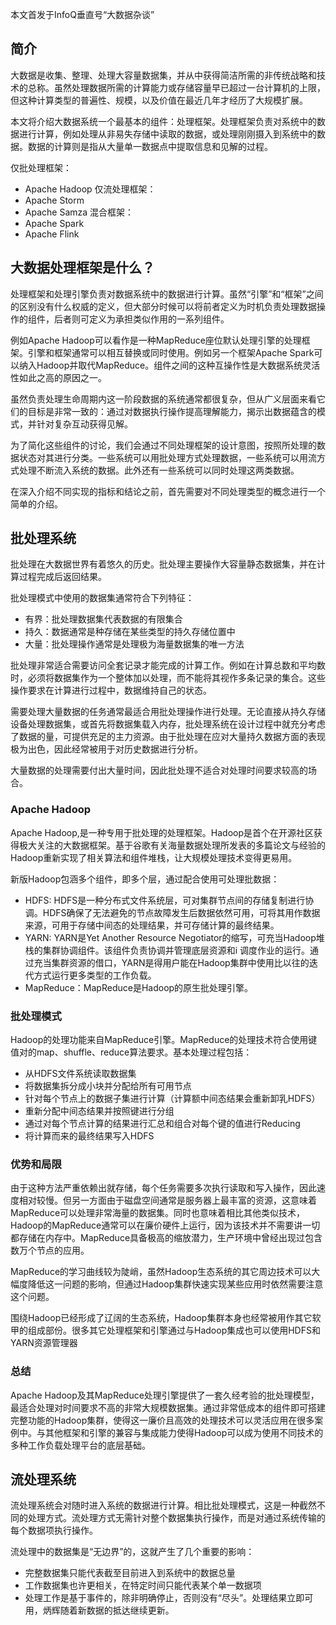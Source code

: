 本文首发于InfoQ垂直号“大数据杂谈”

## 简介

大数据是收集、整理、处理大容量数据集，并从中获得简洁所需的非传统战略和技术的总称。虽然处理数据所需的计算能力或存储容量早已超过一台计算机的上限，但这种计算类型的普遍性、规模，以及价值在最近几年才经历了大规模扩展。

本文将介绍大数据系统一个最基本的组件：处理框架。处理框架负责对系统中的数据进行计算，例如处理从非易失存储中读取的数据，或处理刚刚摄入到系统中的数据。数据的计算则是指从大量单一数据点中提取信息和见解的过程。

仅批处理框架：
- Apache Hadoop
仅流处理框架：
- Apache Storm
- Apache Samza
混合框架：
- Apache Spark
- Apache Flink

## 大数据处理框架是什么？

处理框架和处理引擎负责对数据系统中的数据进行计算。虽然“引擎”和“框架”之间的区别没有什么权威的定义，但大部分时候可以将前者定义为时机负责处理数据操作的组件，后者则可定义为承担类似作用的一系列组件。

例如Apache Hadoop可以看作是一种MapReduce座位默认处理引擎的处理框架。引擎和框架通常可以相互替换或同时使用。例如另一个框架Apache Spark可以纳入Hadoop并取代MapReduce。组件之间的这种互操作性是大数据系统灵活性如此之高的原因之一。

虽然负责处理生命周期内这一阶段数据的系统通常都很复杂，但从广义层面来看它们的目标是非常一致的：通过对数据执行操作提高理解能力，揭示出数据蕴含的模式，并针对复杂互动获得见解。

为了简化这些组件的讨论，我们会通过不同处理框架的设计意图，按照所处理的数据状态对其进行分类。一些系统可以用批处理方式处理数据，一些系统可以用流方式处理不断流入系统的数据。此外还有一些系统可以同时处理这两类数据。

在深入介绍不同实现的指标和结论之前，首先需要对不同处理类型的概念进行一个简单的介绍。

## 批处理系统

批处理在大数据世界有着悠久的历史。批处理主要操作大容量静态数据集，并在计算过程完成后返回结果。

批处理模式中使用的数据集通常符合下列特征：
- 有界：批处理数据集代表数据的有限集合
- 持久：数据通常是种存储在某些类型的持久存储位置中
- 大量：批处理操作通常是处理极为海量数据集的唯一方法

批处理非常适合需要访问全套记录才能完成的计算工作。例如在计算总数和平均数时，必须将数据集作为一个整体加以处理，而不能将其视作多条记录的集合。这些操作要求在计算进行过程中，数据维持自己的状态。

需要处理大量数据的任务通常最适合用批处理操作进行处理。无论直接从持久存储设备处理数据集，或首先将数据集载入内存，批处理系统在设计过程中就充分考虑了数据的量，可提供充足的主力资源。由于批处理在应对大量持久数据方面的表现极为出色，因此经常被用于对历史数据进行分析。

大量数据的处理需要付出大量时间，因此批处理不适合对处理时间要求较高的场合。

### Apache Hadoop

Apache Hadoop,是一种专用于批处理的处理框架。Hadoop是首个在开源社区获得极大关注的大数据框架。基于谷歌有关海量数据处理所发表的多篇论文与经验的Hadoop重新实现了相关算法和组件堆栈，让大规模处理技术变得更易用。

新版Hadoop包涵多个组件，即多个层，通过配合使用可处理批数据：

- HDFS: HDFS是一种分布式文件系统层，可对集群节点间的存储复制进行协调。HDFS确保了无法避免的节点故障发生后数据依然可用，可将其用作数据来源，可用于存储中间态的处理结果，并可存储计算的最终结果。
- YARN: YARN是Yet Another Resource Negotiator的缩写，可充当Hadoop堆栈的集群协调组件。该组件负责协调并管理底层资源和i 调度作业的运行。通过充当集群资源的借口，YARN是得用户能在Hadoop集群中使用比以往的迭代方式运行更多类型的工作负载。
- MapReduce：MapReduce是Hadoop的原生批处理引擎。

### 批处理模式
Hadoop的处理功能来自MapReduce引擎。MapReduce的处理技术符合使用键值对的map、shuffle、reduce算法要求。基本处理过程包括：
- 从HDFS文件系统读取数据集
- 将数据集拆分成小块并分配给所有可用节点
- 针对每个节点上的数据子集进行计算（计算额中间态结果会重新卸乳HDFS）
- 重新分配中间态结果并按照键进行分组
- 通过对每个节点计算的结果进行汇总和组合对每个键的值进行Reducing
- 将计算而来的最终结果写入HDFS

### 优势和局限

由于这种方法严重依赖出就存储，每个任务需要多次执行读取和写入操作，因此速度相对较慢。但另一方面由于磁盘空间通常是服务器上最丰富的资源，这意味着MapReduce可以处理非常海量的数据集。同时也意味着相比其他类似技术，Hadoop的MapReduce通常可以在廉价硬件上运行，因为该技术并不需要讲一切都存储在内存中。MapReduce具备极高的缩放潜力，生产环境中曾经出现过包含数万个节点的应用。

MapReduce的学习曲线较为陡峭，虽然Hadoop生态系统的其它周边技术可以大幅度降低这一问题的影响，但通过Hadoop集群快速实现某些应用时依然需要注意这个问题。

围绕Hadoop已经形成了辽阔的生态系统，Hadoop集群本身也经常被用作其它软甲的组成部份。很多其它处理框架和引擎通过与Hadoop集成也可以使用HDFS和YARN资源管理器

### 总结

Apache Hadoop及其MapReduce处理引擎提供了一套久经考验的批处理模型，最适合处理对时间要求不高的非常大规模数据集。通过非常低成本的组件即可搭建完整功能的Hadoop集群，使得这一廉价且高效的处理技术可以灵活应用在很多案例中。与其他框架和引擎的兼容与集成能力使得Hadoop可以成为使用不同技术的多种工作负载处理平台的底层基础。

## 流处理系统

流处理系统会对随时进入系统的数据进行计算。相比批处理模式，这是一种截然不同的处理方式。流处理方式无需针对整个数据集执行操作，而是对通过系统传输的每个数据项执行操作。

流处理中的数据集是“无边界”的，这就产生了几个重要的影响：
- 完整数据集只能代表截至目前进入到系统中的数据总量
- 工作数据集也许更相关，在特定时间只能代表某个单一数据项
- 处理工作是基于事件的，除非明确停止，否则没有“尽头”。处理结果立即可用，炳辉随着新数据的抵达继续更新。

